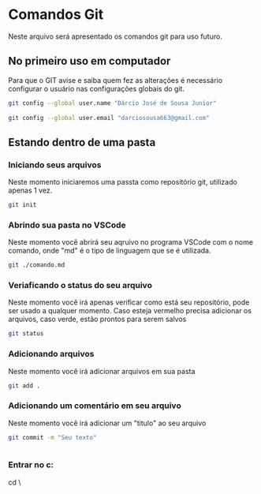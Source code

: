 # Comandos Git
Neste arquivo será apresentado os comandos git para uso futuro.
 
## No primeiro uso em computador
Para que o GIT avise e saiba quem fez as alterações é necessário configurar o usuário nas configurações globais do git.
 
```bash
git config --global user.name "Dárcio José de Sousa Junior"
 
git config --global user.email "darciosousa663@gmail.com"
```
 
## Estando dentro de uma pasta
 
### Iniciando seus arquivos
Neste momento iniciaremos uma passta como repositório git, utilizado apenas 1 vez.
 
```bash
git init
```
 
### Abrindo sua pasta no VSCode
Neste momento você abrirá seu aqruivo no programa VSCode com o nome comando, onde "md" é o tipo de linguagem que se é utilizada.
 
```bash
git ./comando.md
```
 
### Veriaficando o status do seu arquivo
Neste momento você irá apenas verificar como está seu repositório, pode ser usado a qualquer momento. Caso esteja vermelho precisa adicionar os arquivos, caso verde, estão prontos para serem salvos
 
```bash
git status
```
 
### Adicionando arquivos
Neste momento você irá adicionar arquivos em sua pasta
 
```bash
git add .
```
 
### Adicionando um comentário em seu arquivo
Neste momento você irá adicionar um "titulo" ao seu arquivo
 
```bash
git commit -m "Seu texto"
 
```
 
### Entrar no c:
 
cd \
